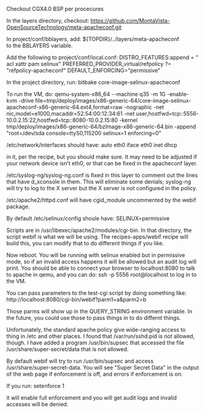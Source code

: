 Checkout CGX4.0 BSP per procecures

In the layers directory, checkout:
  https://github.com/MontaVista-OpenSourceTechnology/meta-apacheconf.git

In project/conf/bblayers, add:
  ${TOPDIR}/../layers/meta-apacheconf \
to the BBLAYERS variable.

Add the following to project/conf/local.conf:
  DISTRO_FEATURES:append = " acl xattr pam selinux"
  PREFERRED_PROVIDER_virtual/refpolicy ?= "refpolicy-apacheconf"
  DEFAULT_ENFORCING="permissive"

In the project directory, run:
  bitbake core-image-selinux-apacheconf

To run the VM, do:
qemu-system-x86_64 --machine q35 -m 1G -enable-kvm -drive file=tmp/deploy/images/x86-generic-64/core-image-selinux-apacheconf-x86-generic-64.ext4,format=raw -nographic -net nic,model=e1000,macaddr=52:54:00:12:34:61 -net user,hostfwd=tcp::5556-10.0.2.15:22,hostfwd=tcp::8080-10.0.2.15:80 -kernel tmp/deploy/images/x86-generic-64/bzImage-x86-generic-64.bin -append "root=/dev/sda console=ttyS0,115200 selinux=1 enforcing=0"

/etc/network/interfaces should have:
  auto eth0
  iface eth0 inet dhcp

in it, per the recipe, but you should make sure.  It may need to be
adjusted if your network device isn't eth0, or that can be fixed in
the apacheconf layer.

/etc/syslog-ng/syslog-ng.conf is fixed in this layer to comment out
the lines that have d_xconsole in them.  This will eliminate some
denials; syslog-ng will try to log to the X server but the X server is
not configured in the policy.

/etc/apache2/httpd.conf will have cgid_module uncommented by the webif
package.

By default /etc/selinux/config shoule have:
  SELINUX=permissive

Scripts are in /usr/libexec/apache2/modules/cgi-bin.  In that
directory, the script webif is what we will be using.  The
recipes-apps/webif recipe will build this, you can modify that to do
different things if you like.

Now reboot.  You will be running with selinux enabled but in
permissive mode, so if an invalid access happens it will be allowed
but an audit log will print.  You should be able to connect your
browser to localhost:8080 to talk to apache in qemu, and you can do:
ssh -p 5556 root@localhost to log in to the VM.

You can pass parameters to the test-cgi script by doing something like:
  http://localhost:8080/cgi-bin/webif?parm1=a&parm2=b

Those parms will show up in the QUERY_STRING environment variable.  In
the future, you could use those to pass things in to do differnt
things.

Unfortunately, the standard apache policy give wide-ranging access to
thing in /etc and other places.  I found that /var/run/sshd.pid is not
allowed, though.  I have added a program /usr/bin/supsec that accessed
the file /usr/share/super-secret/data that is not allowed.

By default webif will try to run /usr/bin/supsec and access
/usr/share/super-secret-data.  You will see "Super Secret Data" in the
output of the web page if enforcement is off, and errors if
enforcement is on.

If you run:
  setenforce 1

it will enable full enforcement and you will get audit logs and
invalid accesses will be denied.